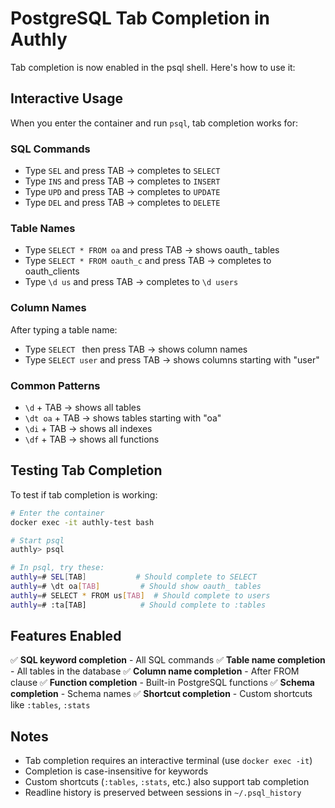 # PostgreSQL Tab Completion in Authly

Tab completion is now enabled in the psql shell. Here's how to use it:

## Interactive Usage

When you enter the container and run `psql`, tab completion works for:

### SQL Commands
- Type `SEL` and press TAB → completes to `SELECT`
- Type `INS` and press TAB → completes to `INSERT`
- Type `UPD` and press TAB → completes to `UPDATE`
- Type `DEL` and press TAB → completes to `DELETE`

### Table Names
- Type `SELECT * FROM oa` and press TAB → shows oauth_ tables
- Type `SELECT * FROM oauth_c` and press TAB → completes to oauth_clients
- Type `\d us` and press TAB → completes to `\d users`

### Column Names
After typing a table name:
- Type `SELECT ` then press TAB → shows column names
- Type `SELECT user` and press TAB → shows columns starting with "user"

### Common Patterns
- `\d` + TAB → shows all tables
- `\dt oa` + TAB → shows tables starting with "oa"
- `\di` + TAB → shows all indexes
- `\df` + TAB → shows all functions

## Testing Tab Completion

To test if tab completion is working:

```bash
# Enter the container
docker exec -it authly-test bash

# Start psql
authly> psql

# In psql, try these:
authly=# SEL[TAB]           # Should complete to SELECT
authly=# \dt oa[TAB]         # Should show oauth_ tables  
authly=# SELECT * FROM us[TAB]  # Should complete to users
authly=# :ta[TAB]            # Should complete to :tables
```

## Features Enabled

✅ **SQL keyword completion** - All SQL commands
✅ **Table name completion** - All tables in the database
✅ **Column name completion** - After FROM clause
✅ **Function completion** - Built-in PostgreSQL functions
✅ **Schema completion** - Schema names
✅ **Shortcut completion** - Custom shortcuts like `:tables`, `:stats`

## Notes

- Tab completion requires an interactive terminal (use `docker exec -it`)
- Completion is case-insensitive for keywords
- Custom shortcuts (`:tables`, `:stats`, etc.) also support tab completion
- Readline history is preserved between sessions in `~/.psql_history`